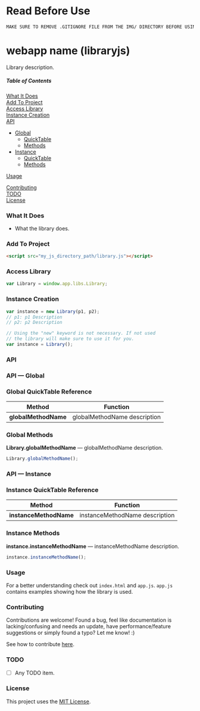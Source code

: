# Read Before Use
```html
MAKE SURE TO REMOVE .GITIGNORE FILE FROM THE IMG/ DIRECTORY BEFORE USING.
```

# webapp name (libraryjs)

Library description.

##### Table of Contents

[What It Does](#what-it-does)  
[Add To Project](#add-to-project)  
[Access Library](#access-library)  
[Instance Creation](#instance-creation)  
[API](#api)  
* [Global](#global-api)
    * [QuickTable](#global-quicktable-reference)  
    * [Methods](#global-methods-long)  
* [Instance](#instance-api)
    * [QuickTable](#instance-quicktable-reference)  
    * [Methods](#instance-methods-long) 

[Usage](#usage)  

[Contributing](#contributing)  
[TODO](#todo)  
[License](#license)  

<a name="what-it-does"></a>
### What It Does

* What the library does.

<a name="add-to-project"></a>
### Add To Project

```html
<script src="my_js_directory_path/library.js"></script>
```

<a name="access-library"></a>
### Access Library

```js
var Library = window.app.libs.Library;
```

<a name="instance-creation"></a>
### Instance Creation

```js
var instance = new Library(p1, p2);
// p1: p1 Description
// p2: p2 Description

// Using the "new" keyword is not necessary. If not used
// the library will make sure to use it for you.
var instance = Library();
```

<a name="api"></a>
### API
 
<a name="global-api"></a>
### API &mdash; Global

<a name="global-quicktable-reference"></a>
### Global QuickTable Reference

Method | Function
------------ | -------------
**globalMethodName** | globalMethodName description

<a name="global-methods-long"></a>
### Global Methods

**Library.globalMethodName** &mdash; globalMethodName description.

```js
Library.globalMethodName();
```

<a name="instance-api"></a>
### API &mdash; Instance

<a name="instance-quicktable-reference"></a>
### Instance QuickTable Reference

Method | Function
------------ | -------------
**instanceMethodName** | instanceMethodName description

<a name="instance-methods-long"></a>
### Instance Methods

**instance.instanceMethodName** &mdash; instanceMethodName description.

```js
instance.instanceMethodName();
```

<a name="usage"></a>
### Usage

For a better understanding check out `index.html` and `app.js`. `app.js` contains examples showing how the library is used.

<a name="contributing"></a>
### Contributing

Contributions are welcome! Found a bug, feel like documentation is lacking/confusing and needs an update, have performance/feature suggestions or simply found a typo? Let me know! :)

See how to contribute [here](https://github.com/cgabriel5/libraryjs/blob/master/CONTRIBUTING.md).

### TODO

- [ ] Any TODO item.

<a name="license"></a>
### License

This project uses the [MIT License](https://github.com/cgabriel5/libraryjs/blob/master/LICENSE.txt).
